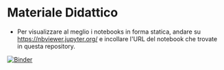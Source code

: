 # Materiale Didattico
- Per visualizzare al meglio i notebooks in forma statica, andare su https://nbviewer.jupyter.org/ e incollare l'URL del notebook che trovate in questa repository.

[![Binder](https://mybinder.org/badge_logo.svg)](https://mybinder.org/v2/gh/DSSchiera/materials/HEAD)

